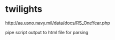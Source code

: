 twilights
=========

http://aa.usno.navy.mil/data/docs/RS_OneYear.php

pipe script output to html file for parsing
